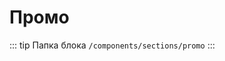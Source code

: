 # Промо [](https://proofs.app.tian-lp.ru/hero/)

::: tip Папка блока
`/components/sections/promo`
:::
